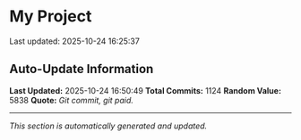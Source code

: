 # My Project


Last updated: 2025-10-24 16:25:37











































































































































































































































































































































































































































































































































































































































































































































































































































































































































































































































































































































































































































































































































































































































































































































































## Auto-Update Information

**Last Updated:** 2025-10-24 16:50:49
**Total Commits:** 1124
**Random Value:** 5838
**Quote:** _Git commit, git paid._

---
_This section is automatically generated and updated._